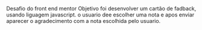 Desafio do front end mentor
Objetivo foi desenvolver um cartão de fadback, usando liguagem javascript.
o usuario dee escolher uma nota e apos enviar aparecer o agradecimento com a nota escolhida pelo usuario.
